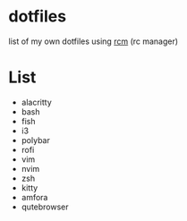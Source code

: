 # dotfiles
list of my own dotfiles using [rcm](https://thoughtbot.com/blog/rcm-for-rc-files-in-dotfiles-repos) (rc manager)

# List
* alacritty
* bash
* fish
* i3
* polybar
* rofi
* vim
* nvim
* zsh
* kitty
* amfora
* qutebrowser
